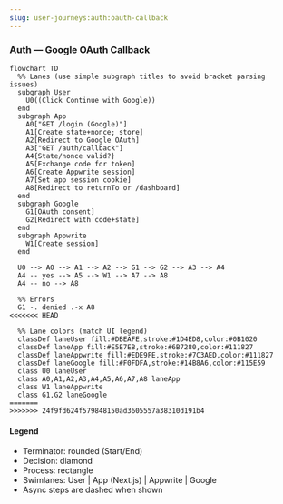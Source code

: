 ```yaml
---
slug: user-journeys:auth:oauth-callback
---
```


### Auth — Google OAuth Callback

```mermaid
flowchart TD
  %% Lanes (use simple subgraph titles to avoid bracket parsing issues)
  subgraph User
    U0((Click Continue with Google))
  end
  subgraph App
    A0["GET /login (Google)"]
    A1[Create state+nonce; store]
    A2[Redirect to Google OAuth]
    A3["GET /auth/callback"]
    A4{State/nonce valid?}
    A5[Exchange code for token]
    A6[Create Appwrite session]
    A7[Set app session cookie]
    A8[Redirect to returnTo or /dashboard]
  end
  subgraph Google
    G1[OAuth consent]
    G2[Redirect with code+state]
  end
  subgraph Appwrite
    W1[Create session]
  end

  U0 --> A0 --> A1 --> A2 --> G1 --> G2 --> A3 --> A4
  A4 -- yes --> A5 --> W1 --> A7 --> A8
  A4 -- no --> A8

  %% Errors
  G1 -. denied .-x A8
<<<<<<< HEAD

  %% Lane colors (match UI legend)
  classDef laneUser fill:#DBEAFE,stroke:#1D4ED8,color:#0B1020
  classDef laneApp fill:#E5E7EB,stroke:#6B7280,color:#111827
  classDef laneAppwrite fill:#EDE9FE,stroke:#7C3AED,color:#111827
  classDef laneGoogle fill:#F0FDFA,stroke:#14B8A6,color:#115E59
  class U0 laneUser
  class A0,A1,A2,A3,A4,A5,A6,A7,A8 laneApp
  class W1 laneAppwrite
  class G1,G2 laneGoogle
=======
>>>>>>> 24f9fd624f579848150ad3605557a38310d191b4
```

#### Legend

- Terminator: rounded (Start/End)
- Decision: diamond
- Process: rectangle
- Swimlanes: User | App (Next.js) | Appwrite | Google
- Async steps are dashed when shown
